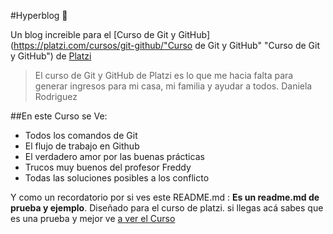 #Hyperblog 💚

Un blog increible para el [Curso de Git y GitHub](https://platzi.com/cursos/git-github/"Curso de Git y GitHub" "Curso de Git y GitHub") de [Platzi](https://platzi.com "Platzi")

>El curso de Git y GitHub de Platzi es lo que me hacia falta para generar ingresos para mi casa, mi familia y ayudar a todos.
>Daniela Rodriguez

##En este Curso se Ve:

* Todos los comandos de Git
* El flujo de trabajo en Github
* El verdadero amor por las buenas prácticas
* Trucos muy buenos del profesor Freddy
* Todas las soluciones posibles a los conflicto

Y como un recordatorio por si ves este README.md : **Es un readme.md de prueba y ejemplo**. Diseñado para el curso de platzi. si llegas acá sabes que es una prueba y mejor ve [a ver el Curso](https://platzi.com/cursos/git-github "a ver el Curso")

